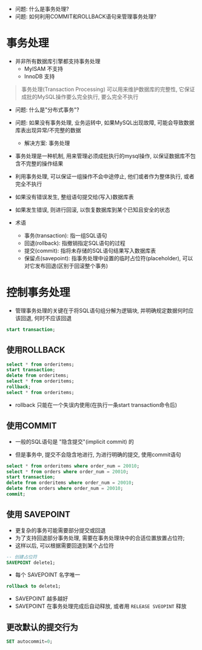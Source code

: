 + 问题: 什么是事务处理?
+ 问题: 如何利用COMMIT和ROLLBACK语句来管理事务处理?

# 事务处理

+ 并非所有数据库引擎都支持事务处理
    + MyISAM 不支持
    + InnoDB 支持

> 事务处理(Transaction Processing) 可以用来维护数据库的完整性, 它保证成批的MySQL操作要么完全执行, 要么完全不执行

+ 问题: 什么是"分布式事务"?

+ 问题: 如果没有事务处理, 业务运转中, 如果MySQL出现故障, 可能会导致数据库表出现异常/不完整的数据
    + 解决方案: 事务处理

+ 事务处理是一种机制, 用来管理必须成批执行的mysql操作, 以保证数据库不包含不完整的操作结果
+ 利用事务处理, 可以保证一组操作不会中途停止, 他们或者作为整体执行, 或者完全不执行
+ 如果没有错误发生, 整组语句提交给(写入)数据库表
+ 如果发生错误, 则进行回滚, 以恢复数据库到某个已知且安全的状态

+ 术语
    + 事务(transaction): 指一组SQL语句
    + 回退(rollback): 指撤销指定SQL语句的过程
    + 提交(commit): 指将未存储的SQL语句结果写入数据库表
    + 保留点(savepoint): 指事务处理中设置的临时占位符(placeholder), 可以对它发布回退(区别于回滚整个事务)

# 控制事务处理

+ 管理事务处理的关键在于将SQL语句组分解为逻辑块, 并明确规定数据何时应该回退, 何时不应该回退

```sql
start transaction;
```

## 使用ROLLBACK

```sql
select * from orderitems;
start transaction;
delete from orderitems;
select * from orderitems;
rollback;
select * from orderitems;

```

+ rollback 只能在一个失误内使用(在执行一条start transaction命令后)

## 使用COMMIT

+ 一般的SQL语句是 "隐含提交"(implicit commit) 的

+ 但是事务中, 提交不会隐含地进行, 为进行明确的提交, 使用commit语句

```sql
select * from orderitems where order_num = 20010;
select * from orders where order_num = 20010;
start transaction;
delete from orderitems where order_num = 20010;
delete from orders where order_num = 20010;
commit;
```

## 使用 SAVEPOINT

+ 更复杂的事务可能需要部分提交或回退
+ 为了支持回退部分事务处理, 需要在事务处理块中的合适位置放置占位符;
+ 这样以后, 可以根据需要回退到某个占位符

```sql
-- 创建占位符
SAVEPOINT delete1;

```

+ 每个 SAVEPOINT 名字唯一

```sql
rollback to delete1;
```

+ SAVEPOINT 越多越好
+ SAVEPOINT 在事务处理完成后自动释放, 或者用 `RELEASE SVEOPINT` 释放


## 更改默认的提交行为

```sql
SET autocommit=0;
```
